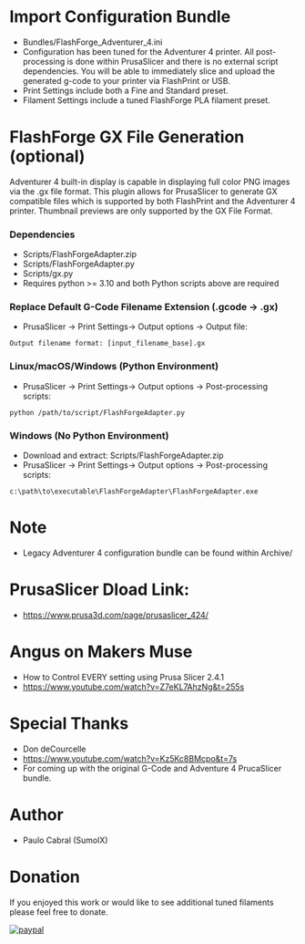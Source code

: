 # Import Configuration Bundle
* Bundles/FlashForge_Adventurer_4.ini
* Configuration has been tuned for the Adventurer 4 printer. All post-processing is done within PrusaSlicer and there is no external script dependencies. You will be able to immediately slice and upload the generated g-code to your printer via FlashPrint or USB.
* Print Settings include both a Fine and Standard preset.
* Filament Settings include a tuned FlashForge PLA filament preset.

# FlashForge GX File Generation (optional)
Adventurer 4 built-in display is capable in displaying full color PNG images via the .gx file format.  This plugin allows for PrusaSlicer to generate GX compatible files which is supported by both FlashPrint and the Adventurer 4 printer.  Thumbnail previews are only supported by the GX File Format.
### Dependencies
* Scripts/FlashForgeAdapter.zip
* Scripts/FlashForgeAdapter.py
* Scripts/gx.py
* Requires python >= 3.10 and both Python scripts above are required

### Replace Default G-Code Filename Extension (.gcode -> .gx)
* PrusaSlicer -> Print Settings-> Output options -> Output file:
```
Output filename format: [input_filename_base].gx
```

### Linux/macOS/Windows (Python Environment)
* PrusaSlicer -> Print Settings-> Output options -> Post-processing scripts:
```
python /path/to/script/FlashForgeAdapter.py
```

### Windows (No Python Environment)
* Download and extract: Scripts/FlashForgeAdapter.zip
* PrusaSlicer -> Print Settings-> Output options -> Post-processing scripts:
```
c:\path\to\executable\FlashForgeAdapter\FlashForgeAdapter.exe
```

# Note
* Legacy Adventurer 4 configuration bundle can be found within Archive/

# PrusaSlicer Dload Link:
* https://www.prusa3d.com/page/prusaslicer_424/ 

# Angus on Makers Muse
* How to Control EVERY setting using Prusa Slicer 2.4.1
* https://www.youtube.com/watch?v=Z7eKL7AhzNg&t=255s 

# Special Thanks
* Don deCourcelle
* https://www.youtube.com/watch?v=Kz5Kc8BMcpo&t=7s
* For coming up with the original G-Code and Adventure 4 PrucaSlicer bundle.

# Author
* Paulo Cabral (SumolX)

# Donation
If you enjoyed this work or would like to see additional tuned filaments please feel free to donate.

[![paypal](https://www.paypalobjects.com/en_US/i/btn/btn_donateCC_LG.gif)](https://www.paypal.com/donate/?hosted_button_id=E4DSQMLR5JUXS)
